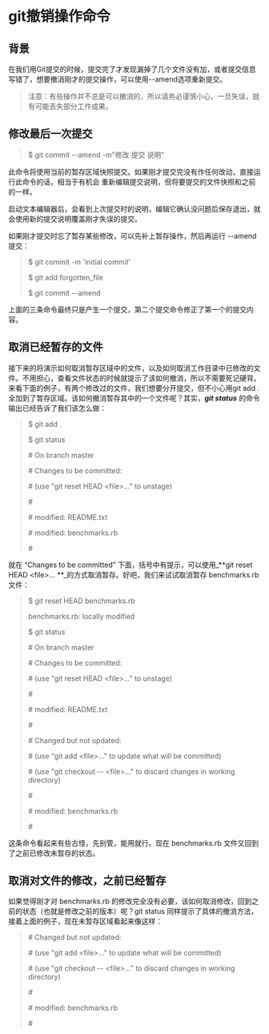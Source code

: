 # git撤销操作命令

## 背景

在我们用Git提交的时候，提交完了才发现漏掉了几个文件没有加，或者提交信息写错了，想要撤消刚才的提交操作，可以使用--amend选项重新提交。

> 注意：有些操作并不总是可以撤消的，所以请务必谨慎小心，一旦失误，就有可能丢失部分工作成果。

## 修改最后一次提交

> $ git commit --amend -m"修改 提交 说明"

此命令将使用当前的暂存区域快照提交。如果刚才提交完没有作任何改动，直接运行此命令的话，相当于有机会 重新编辑提交说明，但将要提交的文件快照和之前的一样。

启动文本编辑器后，会看到上次提交时的说明，编辑它确认没问题后保存退出，就会使用新的提交说明覆盖刚才失误的提交。

如果刚才提交时忘了暂存某些修改，可以先补上暂存操作，然后再运行 --amend 提交：

> $ git commit -m 'initial commit'
>
> $ git add forgotten\_file
>
> $ git commit --amend

上面的三条命令最终只是产生一个提交，第二个提交命令修正了第一个的提交内容。

## 取消已经暂存的文件

接下来的将演示如何取消暂存区域中的文件，以及如何取消工作目录中已修改的文件。不用担心，查看文件状态的时候就提示了该如何撤消，所以不需要死记硬背。来看下面的例子，有两个修改过的文件，我们想要分开提交，但不小心用git add . 全加到了暂存区域。该如何撤消暂存其中的一个文件呢？其实，_**git status**_ 的命令输出已经告诉了我们该怎么做：

> $ git add .
>
> $ git status
>
> \# On branch master
>
> \# Changes to be committed:
>
> \# \(use "git reset HEAD &lt;file&gt;..." to unstage\)
>
> \#
>
> \# modified: README.txt
>
> \# modified: benchmarks.rb
>
> \#

就在 “Changes to be committed” 下面，括号中有提示，可以使用_**git reset HEAD &lt;file&gt;... **_的方式取消暂存。好吧，我们来试试取消暂存 benchmarks.rb 文件：

> $ git reset HEAD benchmarks.rb
>
> benchmarks.rb: locally modified
>
> $ git status
>
> \# On branch master
>
> \# Changes to be committed:
>
> \# \(use "git reset HEAD &lt;file&gt;..." to unstage\)
>
> \#
>
> \# modified: README.txt
>
> \#
>
> \# Changed but not updated:
>
> \# \(use "git add &lt;file&gt;..." to update what will be committed\)
>
> \# \(use "git checkout -- &lt;file&gt;..." to discard changes in working directory\)
>
> \#
>
> \# modified: benchmarks.rb
>
> \#

这条命令看起来有些古怪，先别管，能用就行。现在 benchmarks.rb 文件又回到了之前已修改未暂存的状态。

## 取消对文件的修改，之前已经暂存

如果觉得刚才对 benchmarks.rb 的修改完全没有必要，该如何取消修改，回到之前的状态（也就是修改之前的版本）呢？git status 同样提示了具体的撤消方法，接着上面的例子，现在未暂存区域看起来像这样：

> \# Changed but not updated:
>
> \# \(use "git add &lt;file&gt;..." to update what will be committed\)
>
> \# \(use "git checkout -- &lt;file&gt;..." to discard changes in working directory\)
>
> \#
>
> \# modified: benchmarks.rb
>
> \#





